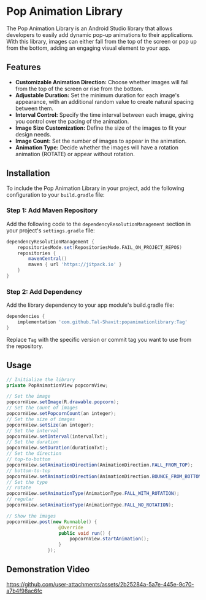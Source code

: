 # Pop Animation Library
The Pop Animation Library is an Android Studio library that allows developers to easily add dynamic pop-up animations to their applications. With this library, images can either fall from the top of the screen or pop up from the bottom, adding an engaging visual element to your app.

## Features
- **Customizable Animation Direction:** Choose whether images will fall from the top of the screen or rise from the bottom.
- **Adjustable Duration:** Set the minimum duration for each image's appearance, with an additional random value to create natural spacing between them.
- **Interval Control:** Specify the time interval between each image, giving you control over the pacing of the animation.
- **Image Size Customization:** Define the size of the images to fit your design needs.
- **Image Count:** Set the number of images to appear in the animation.
- **Animation Type:** Decide whether the images will have a rotation animation (ROTATE) or appear without rotation.

## Installation
To include the Pop Animation Library in your project, add the following configuration to your `build.gradle` file:  

### Step 1: Add Maven Repository

Add the following code to the `dependencyResolutionManagement` section in your project's `settings.gradle` file:

```groovy
dependencyResolutionManagement {
    repositoriesMode.set(RepositoriesMode.FAIL_ON_PROJECT_REPOS)
    repositories {
        mavenCentral()
        maven { url 'https://jitpack.io' }
    }
}
```

### Step 2: Add Dependency
Add the library dependency to your app module's build.gradle file:
``` gradle
dependencies {
    implementation 'com.github.Tal-Shavit:popanimationlibrary:Tag'
}
```
Replace `Tag` with the specific version or commit tag you want to use from the repository.

## Usage
 ``` java
// Initialize the library
private PopAnimationView popcornView;

// Set the image
popcornView.setImage(R.drawable.popcorn);
// Set the count of images
popcornView.setPopcornCount(an integer);
// Set the size of images
popcornView.setSize(an integer);
// Set the interval
popcornView.setInterval(intervalTxt);
// Set the duration
popcornView.setDuration(durationTxt);
// Set the direction
// top-to-bottom
popcornView.setAnimationDirection(AnimationDirection.FALL_FROM_TOP);
// bottom-to-top
 popcornView.setAnimationDirection(AnimationDirection.BOUNCE_FROM_BOTTOM);
// Set the type
// rotate
popcornView.setAnimationType(AnimationType.FALL_WITH_ROTATION);
// regular
 popcornView.setAnimationType(AnimationType.FALL_NO_ROTATION);

// Show the images 
popcornView.post(new Runnable() {
                    @Override
                    public void run() {
                        popcornView.startAnimation();
                    }
                });
```

## Demonstration Video
  
https://github.com/user-attachments/assets/2b25284a-5a7e-445e-9c70-a7b4f98ac6fc


